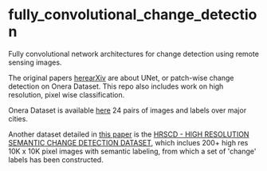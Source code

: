 # fully_convolutional_change_detection

Fully convolutional network architectures for change detection using remote sensing images. 

The original papers [here](https://ieeexplore.ieee.org/abstract/document/8451652)[arXiv](https://arxiv.org/abs/1810.08462) are about UNet, or patch-wise change detection on Onera Dataset. This repo also includes work on high resolution, pixel wise classification.

Onera Dataset is available [here](https://rcdaudt.github.io/oscd/) 24 pairs of images and labels over major cities. 

Another dataset detailed in [this paper](https://arxiv.org/pdf/1810.08452.pdf) is the [HRSCD - HIGH RESOLUTION SEMANTIC CHANGE DETECTION DATASET](https://ieee-dataport.org/open-access/hrscd-high-resolution-semantic-change-detection-dataset), which inclues 200+ high res 10K x 10K pixel images with semantic labeling, from which a set of 'change' labels has been constructed. 

